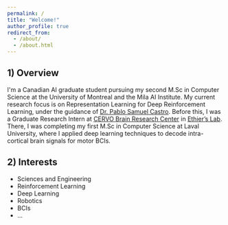 ```yaml
---
permalink: /
title: "Welcome!"
author_profile: true
redirect_from: 
  - /about/
  - /about.html
---
```


## 1) Overview 

I'm a Canadian AI graduate student pursuing my second M.Sc in Computer Science at the University of Montreal and the Mila AI Institute. My current research focus is on Representation Learning for Deep Reinforcement Learning, under the guidance of [Dr. Pablo Samuel Castro](https://mila.quebec/en/person/pablo-samuel-castro/). Before this, I was a Graduate Research Intern at [CERVO Brain Research Center](https://cervo.ulaval.ca/en) in [Ethier’s Lab](https://scholar.google.ca/citations?user=9CzYcbAAAAAJ&hl=en). There, I was completing my first M.Sc in Computer Science at Laval University, where I applied deep learning techniques to decode intra-cortical brain signals for motor BCIs.
 


## 2) Interests 

- Sciences and Engineering
- Reinforcement Learning
- Deep Learning
- Robotics
- BCIs
- ...

